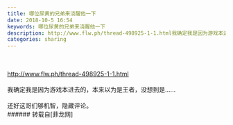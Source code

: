 ```yaml
---
title: 哪位尿黄的兄弟来浇醒他一下
date: 2018-10-5 16:54
keywords: 哪位尿黄的兄弟来浇醒他一下
description: http://www.flw.ph/thread-498925-1-1.html我确定我是因为游戏本进去的，本来以为是王者，没想到是......还好这哥们够机智，隐藏评论。
categories: sharing
---
```

<td class="t_f" id="postmessage_1957239">

<br/>
<br/>
<a href="http://www.flw.ph/thread-498925-1-1.html" target="_blank">http://www.flw.ph/thread-498925-1-1.html</a><br/>
<br/>
我确定我是因为游戏本进去的，本来以为是王者，没想到是......<br/>
<br/>
还好这哥们够机智，隐藏评论。<br/>
</td>
###### 转载自[菲龙网]